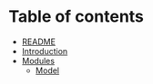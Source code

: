 # Table of contents

* [README](README.md)
* [Introduction](docs/intro.md)
* [Modules](docs/modules/README.md)
  * [Model](docs/modules/model.md)

